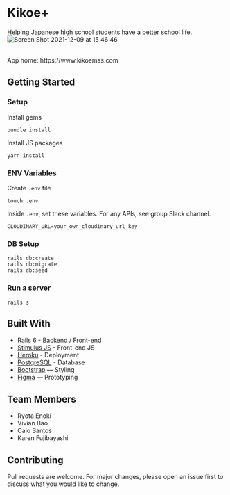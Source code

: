 # Kikoe+

Helping Japanese high school students have a better school life.  
![Screen Shot 2021-12-09 at 15 46 46](https://user-images.githubusercontent.com/76512208/145347580-aca7fc4d-48f3-44ca-8471-853b9e1e2832.png)


<br>
App home: https://www.kikoemas.com
   

## Getting Started
### Setup

Install gems
```
bundle install
```
Install JS packages
```
yarn install
```

### ENV Variables
Create `.env` file
```
touch .env
```
Inside `.env`, set these variables. For any APIs, see group Slack channel.
```
CLOUDINARY_URL=your_own_cloudinary_url_key
```

### DB Setup
```
rails db:create
rails db:migrate
rails db:seed
```

### Run a server
```
rails s
```

## Built With
- [Rails 6](https://guides.rubyonrails.org/) - Backend / Front-end
- [Stimulus JS](https://stimulus.hotwired.dev/) - Front-end JS
- [Heroku](https://heroku.com/) - Deployment
- [PostgreSQL](https://www.postgresql.org/) - Database
- [Bootstrap](https://getbootstrap.com/) — Styling
- [Figma](https://www.figma.com) — Prototyping

## Team Members
- Ryota Enoki
- Vivian Bao
- Caio Santos
- Karen Fujibayashi

## Contributing
Pull requests are welcome. For major changes, please open an issue first to discuss what you would like to change.
